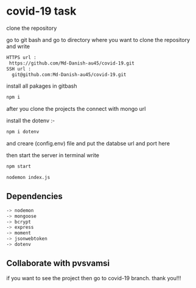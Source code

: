 #                                                      covid-19 task
clone the repository

go to git bash and go to directory where you want to clone the repository and write 

```bash
HTTPS url :
 https://github.com/Md-Danish-au45/covid-19.git 
SSH url :
  git@github.com:Md-Danish-au45/covid-19.git
```

install all pakages in gitbash

```bash
npm i 
```

after you clone the projects the connect with mongo url

install the dotenv :- 
```bash
npm i dotenv
```

and creare (config.env) file  and put the databse url and port here

then start the server in terminal
write 
```bash
npm start
```

```bash
nodemon index.js
```

## Dependencies

```bash
-> nodemon
-> mongoose 
-> bcrypt 
-> express 
-> moment 
-> jsonwebtoken 
-> dotenv 

```

## Collaborate with pvsvamsi

if you want to see the project then go to covid-19 branch.
thank you!!!
